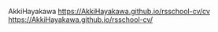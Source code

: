 AkkiHayakawa
https://AkkiHayakawa.github.io/rsschool-cv/cv
https://AkkiHayakawa.github.io/rsschool-cv/